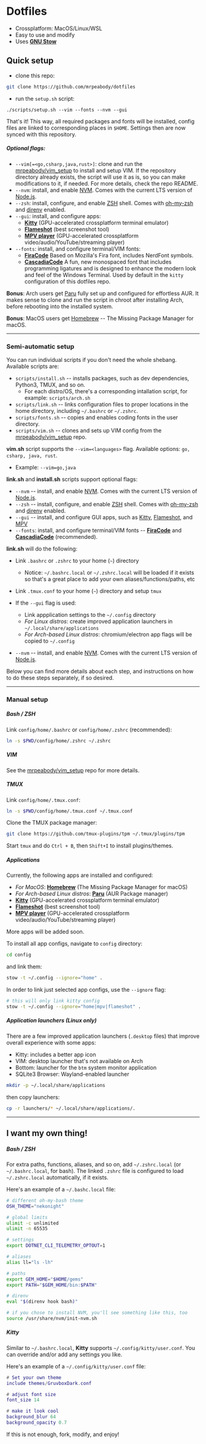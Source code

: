 # Dotfiles

- Crossplatform: MacOS/Linux/WSL
- Easy to use and modify
- Uses [**GNU Stow**](https://www.gnu.org/software/stow/)

## Quick setup

- clone this repo:

```bash
git clone https://github.com/mrpeabody/dotfiles
```

- run the `setup.sh` script:

```
./scripts/setup.sh --vim --fonts --nvm --gui 
```

That's it! This way, all required packages and fonts will be installed, config files are linked
to corresponding places in `$HOME`. Settings then are now synced with this repository.

##### Optional flags:

- `--vim[=<go,csharp,java,rust>]`: clone and run the [mrpeabody/vim_setup](https://github.com/mrpeabody/vim_setup) 
  to install and setup VIM. If the repository directory already exists, the script will use it as is, so you can make
  modifications to it, if needed. For more details, check the repo README.
- `--nvm`: install, and enable [NVM](https://github.com/nvm-sh/nvm?tab=readme-ov-file#intro). 
  Comes with the current LTS version of [Node.js](https://nodejs.org/en/).
- `--zsh`: install, configure, and enable [ZSH](https://en.wikipedia.org/wiki/Z_shell) shell. 
  Comes with [oh-my-zsh](https://ohmyz.sh/) and [direnv](https://direnv.net/) enabled.
- `--gui`: install, and configure apps: 
  - [**Kitty**](https://sw.kovidgoyal.net/kitty/) (GPU-accelerated crossplatform terminal emulator)
  - [**Flameshot**](https://flameshot.org/) (best screenshot tool)
  - [**MPV player**](https://mpv.io/) (GPU-accelerated crossplatform video/audio/YouTube/streaming player)
- `--fonts`: install, and configure terminal/VIM fonts: 
  - [**FiraCode**](https://www.programmingfonts.org/#firacode) Based on Mozilla's Fira font, includes NerdFont symbols.
  - [**CascadiaCode**](https://www.programmingfonts.org/#cascadia-code) A fun, new monospaced font that includes
    programming ligatures and is designed to enhance the modern look and feel of the Windows Terminal.
    Used by default in the `kitty` configuration of this dotfiles repo.


**Bonus**: Arch users get [Paru](https://github.com/Morganamilo/paru) fully set up and configured for effortless AUR. 
It makes sense to clone and run the script in chroot after installing Arch, before rebooting into the installed system.

**Bonus**: MacOS users get [Homebrew](https://brew.sh/) -- The Missing Package Manager for macOS.


---
### Semi-automatic setup

You can run individual scripts if you don't need the whole shebang. Available scripts are:

- `scripts/install.sh` -- installs packages, such as dev dependencies, Python3, TMUX, and so on.
  - For each distro/OS, there's a corresponding intallation script, for example: `scripts/arch.sh`
- `scripts/link.sh` -- links configuration files to proper locations in the home directory, including `~/.bashrc` or `~/.zshrc`.
- `scripts/fonts.sh` -- copies and enables coding fonts in the user directory.
- `scripts/vim.sh` -- clones and sets up VIM config from the [mrpeabody/vim_setup](https://github.com/mrpeabody/vim_setup) repo.

**vim\.sh** script supports the `--vim=<languages>` flag. Available options: `go, csharp, java, rust`. 
  - Example: `--vim=go,java`

**link\.sh** and **install\.sh** scripts support optional flags:

- `--nvm` -- install, and enable [NVM](https://github.com/nvm-sh/nvm?tab=readme-ov-file#intro). 
  Comes with the current LTS version of [Node.js](https://nodejs.org/en/).
- `--zsh` -- install, configure, and enable [ZSH](https://en.wikipedia.org/wiki/Z_shell) shell. 
  Comes with [oh-my-zsh](https://ohmyz.sh/) and [direnv](https://direnv.net/) enabled.
- `--gui` -- install, and configure GUI apps, such as [Kitty](https://sw.kovidgoyal.net/kitty/),
  [Flameshot](https://flameshot.org/), and [MPV](https://mpv.io/)
- `--fonts`: install, and configure terminal/VIM fonts -- [**FiraCode**](https://www.programmingfonts.org/#firacode) and
  [**CascadiaCode**](https://www.programmingfonts.org/#cascadia-code) (recommended).

**link\.sh** will do the following:

- Link `.bashrc` or `.zshrc` to your home (`~`) directory
  - Notice: `~/.bashrc.local` or `~/.zshrc.local` will be loaded if it exists so that's a great place
    to add your own aliases/functions/paths, etc
- Link `.tmux.conf` to your home (`~`) directory and setup `tmux`
- If the `--gui` flag is used:
  - Link appplication settings to the `~/.config` directory
  - *For Linux distros*: create improved application launchers in `~/.local/share/applications`
  - *For Arch-based Linux distros*: chromium/electron app flags will be copied to `~/.config`

- `--nvm` -- install, and enable [NVM](https://github.com/nvm-sh/nvm?tab=readme-ov-file#intro). 
  Comes with the current LTS version of [Node.js](https://nodejs.org/en/).

Below you can find more details about each step, and instructions on how to do these steps separately,
if so desired.


---
### Manual setup

##### Bash / ZSH

Link `config/home/.bashrc` or `config/home/.zshrc` (recommended):

```bash
ln -s $PWD/config/home/.zshrc ~/.zshrc
```


##### VIM

See the [mrpeabody/vim_setup](https://github.com/mrpeabody/vim_setup) repo for more details.


##### TMUX

Link `config/home/.tmux.conf`:

```bash
ln -s $PWD/config/home/.tmux.conf ~/.tmux.conf
```

Clone the TMUX package manager:

```bash
git clone https://github.com/tmux-plugins/tpm ~/.tmux/plugins/tpm
```

Start `tmux` and do `Ctrl + B`, then `Shift+I` to install plugins/themes.


##### Applications

Currently, the following apps are installed and configured:

- *For MacOS*: [**Homebrew**](https://brew.sh/) (The Missing Package Manager for macOS)
- *For Arch-based Linux distros*: [**Paru**](https://github.com/Morganamilo/paru) (AUR Package manager)
- [**Kitty**](https://sw.kovidgoyal.net/kitty/) (GPU-accelerated crossplatform terminal emulator)
- [**Flameshot**](https://flameshot.org/) (best screenshot tool)
- [**MPV player**](https://mpv.io/) (GPU-accelerated crossplatform video/audio/YouTube/streaming player)

More apps will be added soon.

To install all app configs, navigate to `config` directory:

```bash
cd config
```

and link them:

```bash
stow -t ~/.config --ignore="home" .
```

In order to link just selected app configs, use the `--ignore` flag:

```bash
# this will only link kitty config
stow -t ~/.config --ignore="home|mpv|flameshot" .
```


##### Application launchers (Linux only)

There are a few improved application launchers (`.desktop` files) that improve overall experience with some apps:

- Kitty: includes a better app icon
- VIM: desktop launcher that's not available on Arch
- Bottom: launcher for the `btm` system monitor application
- SQLite3 Browser: Wayland-enabled launcher

```bash
mkdir -p ~/.local/share/applications
```

then copy launchers:

```bash
cp -r launchers/* ~/.local/share/applications/.
```
---

## I want my own thing!


##### Bash / ZSH

For extra paths, functions, aliases, and so on, add `~/.zshrc.local` (or `~/.bashrc.local`, for bash). 
The linked `.zshrc` file is configured to load `~/.zshrc.local` automatically, if it exists.

Here's an example of a `~/.bashc.local` file:

```bash
# different oh-my-bash theme
OSH_THEME="nekonight"

# global limits
ulimit -c unlimited
ulimit -n 65535

# settings
export DOTNET_CLI_TELEMETRY_OPTOUT=1

# aliases
alias ll="ls -lh"

# paths
export GEM_HOME="$HOME/gems"
export PATH="$GEM_HOME/bin:$PATH"

# direnv
eval "$(direnv hook bash)"

# if you chose to install NVM, you'll see something like this, too
source /usr/share/nvm/init-nvm.sh
```

##### Kitty

Similar to `~/.bashrc.local`, **Kitty** supports `~/.config/kitty/user.conf`. You can override and/or add any
settings you like. 

Here's an example of a `~/.config/kitty/user.conf` file:

```lua
# Set your own theme
include themes/GruvboxDark.conf

# adjust font size
font_size 14

# make it look cool
background_blur 64
background_opacity 0.7
```

If this is not enough, fork, modify, and enjoy!
